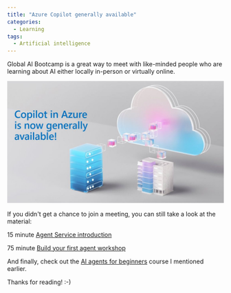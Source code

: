 ```yaml
---
title: "Azure Copilot generally available"
categories:
  - Learning
tags:
  - Artificial intelligence
---
```


Global AI Bootcamp is a great way to meet with like-minded people who are learning about AI either locally in-person or virtually online. 

![img](../assets/images/2025-04-11-azure-copilot-ga.jpg)

If you didn't get a chance to join a meeting, you can still take a look at the material:

15 minute [Agent Service introduction](https://github.com/microsoft/aitour-ai-agents-theater-session)

75 minute [Build your first agent workshop](https://github.com/microsoft/build-your-first-agent-with-azure-ai-agent-service-workshop)

And finally, check out the [AI agents for beginners](../ai-agents-for-beginners) course I mentioned earlier.

Thanks for reading! :-)
